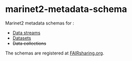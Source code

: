 # marinet2-metadata-schema
Marinet2 metadata schemas for :
- [Data streams](./datastream_schema.yaml)
- [Datasets](./dataset_schema.yaml)
- ~~Data collections~~


The schemas are registered at [FAIRsharing.org](https://fairsharing.org/bsg-s001497/).

